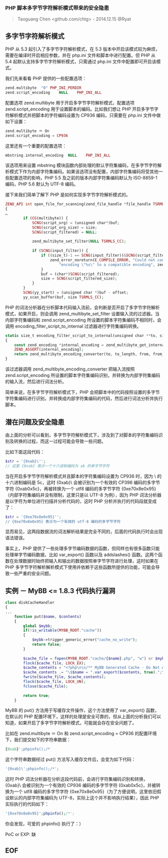 ### PHP 脚本多字节字符解析模式带来的安全隐患
> Taoguang Chen <github.com/chtg> - 2014.12.15 @Ryat

多字节字符解析模式
-------------------
PHP 从 5.3 起引入了多字节字符解析模式，在 5.3 版本中开启该模式较为麻烦，需要在编译时开启相应参数，并在 php.ini 文件和脚本中进行配置。但 PHP 从 5.4 起默认支持多字节字符解析模式，只需通过 php.ini 文件中配置即可开启该模式。

我们先来看看 PHP 提供的一些配置选项：
``` php
zend.multibyte	"0"	PHP_INI_PERDIR
zend.script_encoding	NULL	PHP_INI_ALL
```

配置选项 zend.multibyte 用于开启多字节字符解析模式，配置选项 zend.script_encoding 用于设置脚本的编码。比如我们想让 PHP 开启多字节字符解析模式并把脚本的字符编码设置为 CP936 编码，只需要在 php.ini 文件中做如下设置：
``` php	
zend.multibyte ＝ On
zend.script_encoding = CP936
```

这里还有一个重要的配置选项：
``` php
mbstring.internal_encoding	NULL	PHP_INI_ALL
```

该选项用来设置 mbstring 模块函数内部处理的默认字符集编码，在多字节字符解析模式下作为内部字符集编码。如果该选项没有配置，内部字符集编码将受其他一些配置选项的影响，PHP 5.5 及之前的版本内部字符集编码默认为 ISO-8859-1 编码，PHP 5.6 默认为 UTF-8 编码。

接下来我们简单了解下 PHP 是如何实现多字节字符解析模式的。
``` php
ZEND_API int open_file_for_scanning(zend_file_handle *file_handle TSRMLS_DC)
{
…
		if (CG(multibyte)) {
			SCNG(script_org) = (unsigned char*)buf;
			SCNG(script_org_size) = size;
			SCNG(script_filtered) = NULL;
			
			zend_multibyte_set_filter(NULL TSRMLS_CC);
			
			if (SCNG(input_filter)) {
				if ((size_t)-1 == SCNG(input_filter)(&SCNG(script_filtered), &SCNG(script_filtered_size), SCNG(script_org), SCNG(script_org_size) TSRMLS_CC)) {
					zend_error_noreturn(E_COMPILE_ERROR, "Could not convert the script from the detected "
						"encoding \"%s\" to a compatible encoding", zend_multibyte_get_encoding_name(LANG_SCNG(script_encoding)));
				}
				buf = (char*)SCNG(script_filtered);
				size = SCNG(script_filtered_size);
			}
		}
		SCNG(yy_start) = (unsigned char *)buf - offset;
		yy_scan_buffer(buf, size TSRMLS_CC);
```

PHP 的词法分析器在分析脚本代码输入流前，会判断是否开启了多字节字符解析模式，如果开启，则会调用 zend_multibyte_set_filter 设置输入流的过滤器。当内部字符集编码和 zend.script_encoding 所设置的脚本字符集编码不相同时，会调用 encoding_filter_script_to_internal 过滤器进行字符集编码转换。
``` php
static size_t encoding_filter_script_to_internal(unsigned char **to, size_t *to_length, const unsigned char *from, size_t from_length TSRMLS_DC)
{
	const zend_encoding *internal_encoding = zend_multibyte_get_internal_encoding(TSRMLS_C);
	ZEND_ASSERT(internal_encoding);
	return zend_multibyte_encoding_converter(to, to_length, from, from_length, internal_encoding, LANG_SCNG(script_encoding) TSRMLS_CC);
}
```

该过滤器调用 zend_multibyte_encoding_converter 把输入流按照 zend.script_encoding 所设置的脚本字符集编码识别，并转换为内部字符集编码的输入流，然后进行词法分析。

简单来说，在多字节字符解析模式下，PHP 会把脚本中的代码按照设置的多字节字符集编码进行识别，并转换成内部字符集编码的代码，然后进行词法分析并执行脚本。

潜在问题及安全隐患
-------------------

由上面的分析可以看到，多字节字符解析模式下，涉及到了对脚本的字符集编码识别及转换的过程，而这一过程可能会导致一些问题。

比如下面这段代码：
``` php
$str = '{0xab}\'';
// 这里 {0xab} 表示一个十六进制编码为 ab 的单字节字符
```

当在开启多字节字符解析模式并且脚本的字符集编码设置为 CP936 时，因为 \ 的十六进制编码是 5c，这时 {0xab}\ 会被识别为一个有效的 CP396 编码的多字节字符 {0xab0x5c}，再被转换为一个 utf8 编码的多字节字符 {0xe70x8e0x95}（内部字符集编码并没有限制，这里只是以 UTF-8 为例），因为 PHP 词法分析器是以字符为单位进行扫描并分析代码的，这时 PHP 分析并执行的代码段就变成了：
``` php
$str = '{0xe70x8e0x95}'';
// {0xe70x8e0x95} 表示为一个有效的 utf-8 编码的多字节字符
```

显而易见，这两段数据流的词法解析结果是完全不同的，后面的代码执行时会出现语法错误。

事实上，PHP 提供了一些处理多字节编码数据的函数，但同样也有很多函数只能处理单字节编码数据，比如 var_export() 函数以及 addslashes() 函数。这两个函数在处理数据时始终把输入和输出的数据按照单字节字符进行处理，这时如果在 PHP 多字节字符解析解析模式下使用并依赖于这些函数所提供的功能，可能会导致一些严重的安全问题。

实例 － MyBB <= 1.8.3 代码执行漏洞
-------------------
``` php
class diskCacheHandler
{
...
	function put($name, $contents)
	{
    	global $mybb;
    	if(!is_writable(MYBB_ROOT."cache"))
    	{
        	$mybb->trigger_generic_error("cache_no_write");
        	return false;
    	}
		
    	$cache_file = fopen(MYBB_ROOT."cache/{$name}.php", "w") or $mybb->trigger_generic_error("cache_no_write");
    	flock($cache_file, LOCK_EX);
    	$cache_contents = "<?php\n\n/** MyBB Generated Cache - Do Not Alter\n * Cache Name: $name\n * Generated: ".gmdate("r")."\n*/\n\n";
    	$cache_contents .= "\$$name = ".var_export($contents, true).";\n\n?>";
    	fwrite($cache_file, $cache_contents);
    	flock($cache_file, LOCK_UN);
    	fclose($cache_file);
		
    	return true;
	} 
```

MyBB 的 put() 方法用于写缓存文件操作，这个方法使用了 var_export() 函数，在默认的 PHP 配置环境下，这样的处理是安全可靠的，但从上面的分析我们可以知道，如果开启了多字节字符解析模式，可能就会存在安全问题了。

比如在 zend.multibyte ＝ On 和 zend.script_encoding = CP936 的配置环境下，我们提交如下的字符串数据：
``` php
{0xab}';phpinfo();/*
```

这个字符串数据经过 put() 方法写入缓存文件后，会变为如下代码：
``` php
'{0xab}\';phpinfo();/*';
```

这时 PHP 词法分析器在分析这段代码前，会进行字符集编码识别和转换，{0xab}\ 会被识别为一个有效的 CP936 编码的多字节字符 {0xab0x5c}，并被转换为一个 utf8 编码的多字节字符 {0xe70x8e0x95}（为了方便说明，这里依旧假设默认的内部字符集编码为 UTF-8，实际上这个并不影响执行结果），因此 PHP 实际执行的代码如下：
``` php
'{0xe70x8e0x95}';phpinfo();/*';
```

你会发现，可爱的 phpinfo() 执行了：）

PoC or EXP: 缺

EOF
-------------------
